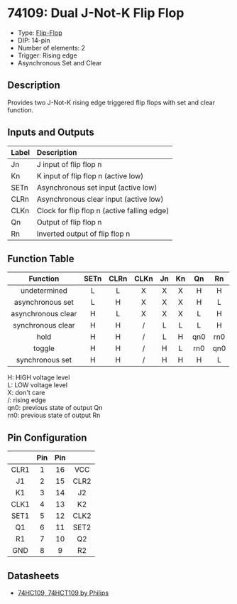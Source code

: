 # 74109: Dual J-Not-K Flip Flop

- Type: [Flip-Flop](flip_flops.md)
- DIP: 14-pin
- Number of elements: 2
- Trigger: Rising edge
- Asynchronous Set and Clear

## Description

Provides two J-Not-K rising edge triggered flip flops with set and clear function.

## Inputs and Outputs

| Label | Description                                 |
|:----- |:------------------------------------------- |
| Jn    | J input of flip flop n                      |
| Kn    | K input of flip flop n (active low)         |
| SETn  | Asynchronous set input (active low)         |
| CLRn  | Asynchronous clear input (active low)       |
| CLKn  | Clock for flip flop n (active falling edge) |
| Qn    | Output of flip flop n                       |
| Rn    | Inverted output of flip flop n              |

## Function Table

| Function           | SETn | CLRn | CLKn | Jn  | Kn  | Qn  | Rn  |
|:------------------:|:----:|:----:|:----:|:---:|:---:|:---:|:---:|
| undetermined       | L    | L    | X    | X   | X   | H   | H   |
| asynchronous set   | L    | H    | X    | X   | X   | H   | L   |
| asynchronous clear | H    | L    | X    | X   | X   | L   | H   |
| synchronous clear  | H    | H    | /    | L   | L   | L   | H   |
| hold               | H    | H    | /    | L   | H   | qn0 | rn0 |
| toggle             | H    | H    | /    | H   | L   | rn0 | qn0 |
| synchronous set    | H    | H    | /    | H   | H   | H   | L   |

H: HIGH voltage level  
L: LOW voltage level  
X: don't care  
/: rising edge  
qn0: previous state of output Qn  
rn0: previous state of output Rn

## Pin Configuration

|      | Pin | Pin |      |
|:----:|:---:|:---:|:----:|
| CLR1 |   1 |  16 | VCC  |
| J1   |   2 |  15 | CLR2 |
| K1   |   3 |  14 | J2   |
| CLK1 |   4 |  13 | K2   |
| SET1 |   5 |  12 | CLK2 |
| Q1   |   6 |  11 | SET2 |
| R1   |   7 |  10 | Q2   |
| GND  |   8 |   9 | R2   |

## Datasheets

- [74HC109, 74HCT109 by Philips](http://www.nxp.com/documents/data_sheet/74HC_HCT109_CNV.pdf)

